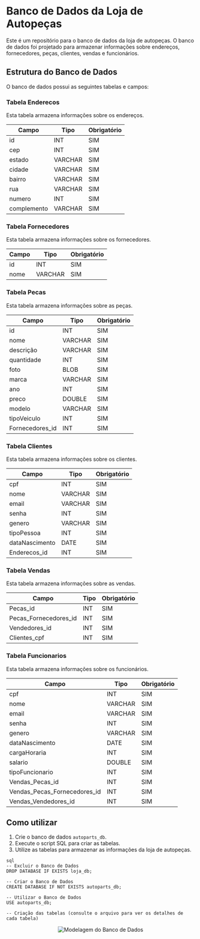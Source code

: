 
# Banco de Dados da Loja de Autopeças

Este é um repositório para o banco de dados da loja de autopeças. O banco de dados foi projetado para armazenar informações sobre endereços, fornecedores, peças, clientes, vendas e funcionários.

## Estrutura do Banco de Dados

O banco de dados possui as seguintes tabelas e campos:

### Tabela Enderecos

Esta tabela armazena informações sobre os endereços.

| Campo        | Tipo     | Obrigatório |
|--------------|----------|-------------|
| id           | INT      | SIM         |
| cep          | INT      | SIM         |
| estado       | VARCHAR  | SIM         |
| cidade       | VARCHAR  | SIM         |
| bairro       | VARCHAR  | SIM         |
| rua          | VARCHAR  | SIM         |
| numero       | INT      | SIM         |
| complemento  | VARCHAR  | SIM         |

### Tabela Fornecedores

Esta tabela armazena informações sobre os fornecedores.

| Campo  | Tipo     | Obrigatório |
|--------|----------|-------------|
| id     | INT      | SIM         |
| nome   | VARCHAR  | SIM         |

### Tabela Pecas

Esta tabela armazena informações sobre as peças.

| Campo                 | Tipo     | Obrigatório |
|-----------------------|----------|-------------|
| id                    | INT      | SIM         |
| nome                  | VARCHAR  | SIM         |
| descrição             | VARCHAR  | SIM         |
| quantidade            | INT      | SIM         |
| foto                  | BLOB     | SIM         |
| marca                 | VARCHAR  | SIM         |
| ano                   | INT      | SIM         |
| preco                 | DOUBLE   | SIM         |
| modelo                | VARCHAR  | SIM         |
| tipoVeiculo           | INT      | SIM         |
| Fornecedores_id       | INT      | SIM         |

### Tabela Clientes

Esta tabela armazena informações sobre os clientes.

| Campo              | Tipo     | Obrigatório |
|--------------------|----------|-------------|
| cpf                | INT      | SIM         |
| nome               | VARCHAR  | SIM         |
| email              | VARCHAR  | SIM         |
| senha              | INT      | SIM         |
| genero             | VARCHAR  | SIM         |
| tipoPessoa         | INT      | SIM         |
| dataNascimento     | DATE     | SIM         |
| Enderecos_id       | INT      | SIM         |

### Tabela Vendas

Esta tabela armazena informações sobre as vendas.

| Campo                 | Tipo     | Obrigatório |
|-----------------------|----------|-------------|
| Pecas_id              | INT      | SIM         |
| Pecas_Fornecedores_id | INT      | SIM         |
| Vendedores_id         | INT      | SIM         |
| Clientes_cpf          | INT      | SIM         |

### Tabela Funcionarios

Esta tabela armazena informações sobre os funcionários.

| Campo                         | Tipo     | Obrigatório |
|-------------------------------|----------|-------------|
| cpf                           | INT      | SIM         |
| nome                          | VARCHAR  | SIM         |
| email                         | VARCHAR  | SIM         |
| senha                         | INT      | SIM         |
| genero                        | VARCHAR  | SIM         |
| dataNascimento                | DATE     | SIM         |
| cargaHoraria                  | INT      | SIM         |
| salario                       | DOUBLE   | SIM         |
| tipoFuncionario               | INT      | SIM         |
| Vendas_Pecas_id               | INT      | SIM         |
| Vendas_Pecas_Fornecedores_id  | INT      | SIM         |
| Vendas_Vendedores_id          | INT      | SIM         |

## Como utilizar

1. Crie o banco de dados `autoparts_db`.
2. Execute o script SQL para criar as tabelas.
3. Utilize as tabelas para armazenar as informações da loja de autopeças.

```
sql
-- Excluir o Banco de Dados
DROP DATABASE IF EXISTS loja_db;

-- Criar o Banco de Dados
CREATE DATABASE IF NOT EXISTS autoparts_db;

-- Utilizar o Banco de Dados
USE autoparts_db;

-- Criação das tabelas (consulte o arquivo para ver os detalhes de cada tabela)
````


<p align="center">
  <img src="https://github.com/GaspSoft/Autoparts-DB/assets/86849487/47d44e6d-c452-4755-9f27-eef3dad4c507" alt="Modelagem do Banco de Dados">
</p>


